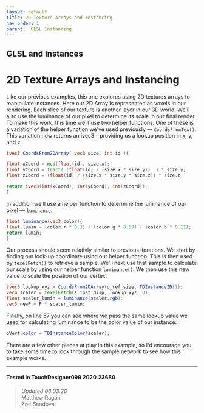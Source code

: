 ```yaml
---
layout: default
title: 2D Texture Arrays and Instancing
nav_order: 1
parent:  GLSL Instancing
---
```


## GLSL and Instances
# 2D Texture Arrays and Instancing

Like our previous examples, this one explores using 2D textures arrays to manipulate instances. Here our 2D Array is represented as voxels in our rendering. Each slice of our texture is another layer in our 3D world. We'll also use the luminance of our pixel to determine its scale in our final render. To make this work, this time we'll use two helper functions. One of these is a variation of the helper function we've used previously — `CoordsFromTex()`. This variation now returns an ivec3 - providing us a lookup position in x, y, and z:

```glsl
ivec3 CoordsFrom2DArray( vec3 size, int id ){

float xCoord = mod(float(id), size.x);
float yCoord = fract( (float(id) / (size.x * size.y))  ) * size.y;
float zCoord = (float(id) / (size.x * size.y * size.z)) * size.z;

return ivec3(int(xCoord), int(yCoord), int(zCoord));
}
```

In addition we'll use a helper function to determine the luminance of our pixel — `luminance`:

```glsl
float luminance(vec3 color){
float lumin = (color.r * 0.3) + (color.g * 0.59) + (color.b * 0.11);
return lumin;
}   
```

Our process should seem relativly similar to previous iterations. We start by finding our look-up coordinate using our helper function. This is then used by `texelFetch()` to retrieve a sample. We'll next use that sample to calculate our scale by using our helper function `luminance()`. We then use this new value to scale the position of our vertex. 

```glsl
ivec3 lookup_xyz = CoordsFrom2DArray(u_ref_size, TDInstanceID());
vec4 scaler = texelFetch(s_inst_disp, lookup_xyz, 0);
float scaler_lumin = luminance(scaler.rgb);
vec3 newP = P * scaler_lumin;
```

Finally, on line 57 you can see where we pass the same lookup value we used for calculating luminance to be the color value of our instance:

```glsl
oVert.color = TDInstanceColor(scaler);
```

There are a few other pieces at play in this example, so I'd encourage you to take some time to look through the sample network to see how this example works.

---

#### Tested in TouchDesigner099 2020.23680 
>*Updated 06.03.20*  
Matthew Ragan  
Zoe Sandoval  